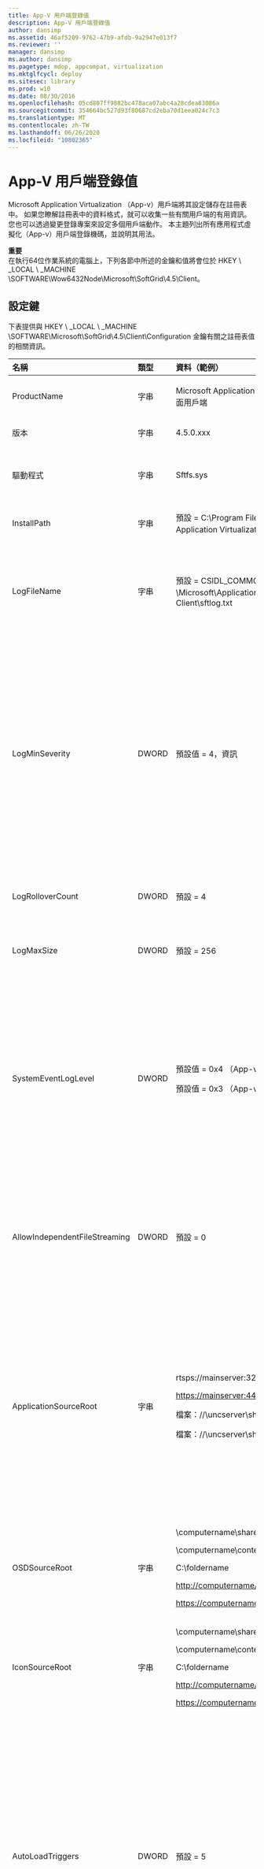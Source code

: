 ```yaml
---
title: App-V 用戶端登錄值
description: App-V 用戶端登錄值
author: dansimp
ms.assetid: 46af5209-9762-47b9-afdb-9a2947e013f7
ms.reviewer: ''
manager: dansimp
ms.author: dansimp
ms.pagetype: mdop, appcompat, virtualization
ms.mktglfcycl: deploy
ms.sitesec: library
ms.prod: w10
ms.date: 08/30/2016
ms.openlocfilehash: 05cd807ff9882bc478aca07abc4a28cdea83086a
ms.sourcegitcommit: 354664bc527d93f80687cd2eba70d1eea024c7c3
ms.translationtype: MT
ms.contentlocale: zh-TW
ms.lasthandoff: 06/26/2020
ms.locfileid: "10802365"
---
```

# App-V 用戶端登錄值


Microsoft Application Virtualization （App-v）用戶端將其設定儲存在註冊表中。 如果您瞭解註冊表中的資料格式，就可以收集一些有關用戶端的有用資訊。 您也可以透過變更登錄專案來設定多個用戶端動作。 本主題列出所有應用程式虛擬化（App-v）用戶端登錄機碼，並說明其用法。

**重要**  
在執行64位作業系統的電腦上，下列各節中所述的金鑰和值將會位於 HKEY \ _LOCAL \ _MACHINE \\SOFTWARE\\Wow6432Node\\Microsoft\\SoftGrid\\4.5\\Client。



## 設定鍵


下表提供與 HKEY \ _LOCAL \ _MACHINE \\SOFTWARE\\Microsoft\\SoftGrid\\4.5\\Client\\Configuration 金鑰有關之註冊表值的相關資訊。

<table>
<colgroup>
<col width="25%" />
<col width="25%" />
<col width="25%" />
<col width="25%" />
</colgroup>
<thead>
<tr class="header">
<th align="left">名稱</th>
<th align="left">類型</th>
<th align="left">資料（範例）</th>
<th align="left">描述</th>
</tr>
</thead>
<tbody>
<tr class="odd">
<td align="left"><p>ProductName</p></td>
<td align="left"><p>字串</p></td>
<td align="left"><p>Microsoft Application Virtualization 桌面用戶端</p></td>
<td align="left"><p>請勿修改。</p></td>
</tr>
<tr class="even">
<td align="left"><p>版本 </p></td>
<td align="left"><p>字串 </p></td>
<td align="left"><p>4.5.0.xxx </p></td>
<td align="left"><p>請勿修改。 </p></td>
</tr>
<tr class="odd">
<td align="left"><p>驅動程式 </p></td>
<td align="left"><p>字串 </p></td>
<td align="left"><p>Sftfs.sys </p></td>
<td align="left"><p>如果此項值存在，則會包含上次啟動核心時導致停止錯誤的驅動程式名稱。 修正停止錯誤之後，您必須刪除此金鑰值，才能開始 sftlist。</p></td>
</tr>
<tr class="even">
<td align="left"><p>InstallPath </p></td>
<td align="left"><p>字串 </p></td>
<td align="left"><p>預設 = C:\Program Files\Microsoft Application Virtualization 用戶端</p></td>
<td align="left"><p>用戶端的安裝位置。 請勿修改。 </p></td>
</tr>
<tr class="odd">
<td align="left"><p>LogFileName </p></td>
<td align="left"><p>字串 </p></td>
<td align="left"><p>預設 = CSIDL_COMMON_APPDATA \Microsoft\Application 虛擬化 Client\sftlog.txt</p></td>
<td align="left"><p>用戶端記錄檔的路徑和名稱。</p>
<div class="alert">
<strong>注意</strong><br/><p>如果您執行的是舊版 App-v 4.6、SP1，且您修改了記錄檔案名或位置，您必須重新開機 sftlist 服務，變更才會生效。</p>
</div>
<div>

</div>
<p></p></td>
</tr>
<tr class="even">
<td align="left"><p>LogMinSeverity </p></td>
<td align="left"><p>DWORD </p></td>
<td align="left"><p>預設值 = 4，資訊</p></td>
<td align="left"><p>控制要寫入記錄的訊息。 此值表示記錄的閾值，即記錄小於或等於該值的所有專案。 例如，0x3 （Warning）的值表示記錄警告（0x3）、錯誤（0x2）及嚴重錯誤（0x1）。</p>
<p>值範圍： 0x0 = 無，0x1 = 臨界，0x2 = 錯誤，0x3 = Warning，0x4 = 資訊（預設值），0x5 = Verbose。</p>
<p>記錄層級可從應用程式虛擬化（App-v）用戶端主控台和命令提示字元進行設定。 在命令提示字元中，sftlist.exe/verboselog 的命令會將記錄層級增加到詳細。 如需有關命令列詳細資料的詳細資訊，請參閱</p>
<p><a href="https://go.microsoft.com/fwlink/?LinkId=141467https://go.microsoft.com/fwlink/?LinkId=141467" data-raw-source="https://go.microsoft.com/fwlink/?LinkId=141467https://go.microsoft.com/fwlink/?LinkId=141467">https://go.microsoft.com/fwlink/?LinkId=141467https://go.microsoft.com/fwlink/?LinkId=141467</a></p>
<p>.</p></td>
</tr>
<tr class="odd">
<td align="left"><p>LogRolloverCount</p></td>
<td align="left"><p>DWORD</p></td>
<td align="left"><p>預設 = 4</p></td>
<td align="left"><p>定義要在重設時保留的記錄檔案備份複本數。 有效範圍為0到9999。 預設值為4。 值為0表示不會保留任何複本。</p></td>
</tr>
<tr class="even">
<td align="left"><p>LogMaxSize</p></td>
<td align="left"><p>DWORD</p></td>
<td align="left"><p>預設 = 256</p></td>
<td align="left"><p>在重設前，定義記錄檔可能會增長的最大大小（MB）。 預設大小為 256 MB。 達到此大小時，系統會在下一次寫入嘗試時強制進行記錄重設。</p></td>
</tr>
<tr class="odd">
<td align="left"><p>SystemEventLogLevel</p></td>
<td align="left"><p>DWORD</p></td>
<td align="left"><p>預設值 = 0x4 （App-v 4.5）</p>
<p>預設值 = 0x3 （App-v 4.6）</p></td>
<td align="left"><p>指出記錄層級，日誌訊息會寫入 NT 事件記錄。 此值表示記錄的閾值，也就是等於或小於該值的所有專案都會登入。 例如，0x3 （Warning）的值表示記錄警告（0x3）、錯誤（0x2）及嚴重錯誤（0x1）。</p>
<p>值範圍</p>
<p>0x0 = None</p>
<p>0x1 = 危急</p>
<p>0x2 = 錯誤</p>
<p>0x3 = 警告</p>
<p>0x4 = 資訊（預設值）</p>
<p>0x5 = 詳細</p></td>
</tr>
<tr class="even">
<td align="left"><p>AllowIndependentFileStreaming</p></td>
<td align="left"><p>DWORD</p></td>
<td align="left"><p>預設 = 0</p></td>
<td align="left"><p>指示是否要啟用來自檔案的資料流程，不論用戶端是否已使用 APPLICATIONSOURCEROOT 參數進行設定。 如果設定為 FALSE，即使 OSD HREF 或 APPLICATIONSOURCEROOT 參數包含檔案路徑，傳輸也不會啟用檔案的資料流程。</p>
<p>0x0 = False （預設值）</p>
<p>0x1 = True</p></td>
</tr>
<tr class="odd">
<td align="left"><p>ApplicationSourceRoot</p></td>
<td align="left"><p>字串</p></td>
<td align="left"><p>rtsps://mainserver:322/prodapps</p>
<p><a href="https://mainserver:443/prodapps" data-raw-source="https://mainserver:443/prodapps">https://mainserver:443/prodapps</a></p>
<p>檔案：//\uncserver\share\prodapps</p>
<p>檔案：//\uncserver\share</p></td>
<td align="left"><p>啟用系統管理員或電子軟體發佈（ESD）系統，以確保根據拓撲管理配置來執行應用程式載入。 使用此金鑰值來覆寫應用程式的 HREF 元素（例如，來源位置）的 OSD 基本代碼。 應用程式來源根目錄支援 Url 和通用命名慣例（UNC）路徑格式。</p>
<p>URL 路徑的正確格式為 protocol：：（port） [/path] [/]，其中的埠和路徑是選擇性的。 如果沒有指定埠，則會使用通訊協定的預設埠。 只會取代 OSD URL 中的通訊協定：//server：埠部分。 </p>
<p>UNC 路徑的正確格式為 \computername\sharefolder [folder] []，其中資料夾是選擇性的。 電腦名稱稱可以是完整的功能變數名稱（FQDN）或 IP 位址，而 sharefolder 可以是磁片磁碟機盤符。 只會取代 OSD 路徑的 \computername\sharefolder 或磁片磁碟機盤符部分。 </p></td>
</tr>
<tr class="even">
<td align="left"><p>OSDSourceRoot</p></td>
<td align="left"><p>字串</p></td>
<td align="left"><p>\computername\sharefolder\resource</p>
<p>\computername\content</p>
<p>C:\foldername</p>
<p><a href="http://computername/productivity/" data-raw-source="http://computername/productivity/">http://computername/productivity/</a></p>
<p><a href="https://computername/productivity/" data-raw-source="https://computername/productivity/">https://computername/productivity/</a></p></td>
<td align="left"><p>可讓系統管理員在發佈期間為已排序的應用程式套件指定 OSD 檔案檢索的來源位置。 OSDSourceRoot 的可接受格式包括 UNC 路徑和 Url （HTTP 或 HTTPs）。</p></td>
</tr>
<tr class="odd">
<td align="left"><p>IconSourceRoot</p></td>
<td align="left"><p>字串</p></td>
<td align="left"><p>\computername\sharefolder\resource</p>
<p>\computername\content</p>
<p>C:\foldername</p>
<p><a href="http://computername/productivity/" data-raw-source="http://computername/productivity/">http://computername/productivity/</a></p>
<p><a href="https://computername/productivity/" data-raw-source="https://computername/productivity/">https://computername/productivity/</a></p></td>
<td align="left"><p>可讓系統管理員在發佈期間指定已排序之應用程式套件的圖示檔案檢索來源位置。 IconSourceRoot 的可接受格式包括 UNC 路徑和 Url （HTTP 或 HTTPs）。</p></td>
</tr>
<tr class="even">
<td align="left"><p>AutoLoadTriggers</p></td>
<td align="left"><p>DWORD</p></td>
<td align="left"><p>預設 = 5</p></td>
<td align="left"><p>AutoLoad 是用戶端執行時間原則設定參數，可讓虛擬化應用程式的次要功能區塊在背景自動流入用戶端。 AutoLoad 觸發程式是標誌，用來表示啟動自動載入應用程式的事件。 AutoLoad 會隱式使用背景資料流程，讓應用程式完全載入到快取中。 首先會載入主要功能區塊，並在背景中載入其餘的功能區塊，以啟用前景作業（例如與應用程式互動的使用者），並提供最佳的感知效能。</p>
<p>位元遮罩值：</p>
<p>（0）永不：不會設定任何位（值為0），不會執行自動載入，因為沒有設定任何觸發程式。</p>
<p>（1） OnLaunch：使用者啟動應用程式時開始載入。</p>
<p>（2） OnRefresh：應用程式發佈時開始載入。 每當新增或更新套件記錄時，就會發生這種情況，例如，當進行發佈重新整理時。</p>
<p>（4） OnLogin：使用者登入時開始載入。</p>
<p>（5） OnLaunch 和 OnLogin： Default。</p></td>
</tr>
<tr class="odd">
<td align="left"><p>AutoLoadTarget</p></td>
<td align="left"><p>DWORD</p></td>
<td align="left"><p>預設 = 1</p></td>
<td align="left"><p>指示在任何指定的 AutoLoad 觸發程式發生時，將會自動載入哪些內容。 位元遮罩值：</p>
<p>（0）無：不會自動載入，不論可能會設定哪些觸發程式。</p>
<p>（1） PreviouslyUsed （預設值）：如果已啟用任何 AutoLoad 觸發程式，請只載入套件中之前已使用過之至少一個應用程式的套件，即已開始或 precached。</p>
<p>（2）全部：如果已啟用任何 AutoLoad 觸發程式，套件（每個套件）或所有套件（針對用戶端設定）的所有應用程式都會自動載入，不論它們是否曾啟動。</p></td>
</tr>
<tr class="even">
<td align="left"><p>RequireAuthorizationIfCached</p></td>
<td align="left"><p>DWORD</p></td>
<td align="left"><p>預設 = 1</p></td>
<td align="left"><p>表示無論是否已在快取中，都必須擁有授權。 可能的值：</p>
<p>0 = False：總是嘗試連線到伺服器。 如果無法建立伺服器連線，用戶端仍可讓使用者啟動先前載入到快取中的應用程式。</p>
<p>1 = True （預設值）：應用程式永遠必須在啟動時授權。 針對 RTSP 流程式應用程式，會將使用者授權權杖傳送到伺服器以進行授權。 對於以檔案為基礎的應用程式，檔案 Acl 會控制使用者是否可存取應用程式。</p>
<p>重新開機 sftlist 服務，變更才會生效。</p></td>
</tr>
<tr class="odd">
<td align="left"><p>UserDataDirectory </p></td>
<td align="left"><p>字串 </p></td>
<td align="left"><p>APPDATA</p></td>
<td align="left"><p>儲存圖示快取及使用者設定的位置。</p></td>
</tr>
<tr class="even">
<td align="left"><p>GlobalDataDirectory </p></td>
<td align="left"><p>字串 </p></td>
<td align="left"><p>C:\Users\Public\Documents </p></td>
<td align="left"><p>用於全域 App-v 資料的目錄，包括適用于 OSD 檔案、圖示檔案、快速鍵資訊及 SystemGuard 資源（例如 .ini 檔案）的緩存。</p></td>
</tr>
<tr class="odd">
<td align="left"><p>AllowCrashes </p></td>
<td align="left"><p>DWORD </p></td>
<td align="left"><p>0 或 1 </p></td>
<td align="left"><p>預設 = 0：值為0表示用戶端嘗試捕捉內部程式例外狀況，以便讓其他使用者應用程式在發生當機時能復原並繼續。 值為1表示用戶端允許內部程式例外狀況發生，以便在偵錯工具中捕獲它們。</p></td>
</tr>
<tr class="even">
<td align="left"><p>CoreInternalTimeout </p></td>
<td align="left"><p>DWORD </p></td>
<td align="left"><p>60</p></td>
<td align="left"><p>核心與前端之間的內部 IPC 要求超時（以秒為單位）。 請勿修改。 </p></td>
</tr>
<tr class="odd">
<td align="left"><p>DefaultSuiteCombineTime </p></td>
<td align="left"><p>DWORD </p></td>
<td align="left"><p>第</p></td>
<td align="left"><p>這個值是用來指出啟動程式可以關閉的時間，以及在相同套件中的另一個應用程式執行時，不會產生任何錯誤訊息。 </p></td>
</tr>
<tr class="even">
<td align="left"><p>SerializedSuiteLaunchTimeout </p></td>
<td align="left"><p>DWORD </p></td>
<td align="left"><p>預設 = 60000</p></td>
<td align="left"><p>定義用戶端在同一個套件中開始序列化程式時，要等待的時間（以毫秒為單位）。 如果用戶端超時，程式將會繼續執行，但不會將其序列化。 </p></td>
</tr>
<tr class="odd">
<td align="left"><p>ScriptTimeout </p></td>
<td align="left"><p>DWORD </p></td>
<td align="left"><p>300</p></td>
<td align="left"><p>如果 WAIT = TRUE，則在 OSD 檔案中的腳本預設超時時間（以秒為單位）。 您可以使用超時（而不是 [等待]）來指定每腳本超時。 值為0表示沒有等待，而0xFFFFFFFF 則表示 [永久等待]。 </p></td>
</tr>
<tr class="even">
<td align="left"><p>LaunchRecordLogPath </p></td>
<td align="left"><p>字串 </p></td>
<td align="left"><p></p></td>
<td align="left"><p>如果在 HKLM 或 HKCU 底下，此值包含記錄檔的有效路徑，SFTTray 將會在程式啟動、關閉、無法啟動時寫入此記錄，並進入或離開中斷模式。</p></td>
</tr>
<tr class="odd">
<td align="left"><p>LaunchRecordMask </p></td>
<td align="left"><p>DWORD </p></td>
<td align="left"><p>0x1A （26）記錄啟動錯誤和中斷模式進入與結束活動。</p>
<p>0x1F （31）記錄所有內容。</p>
<p>0x0 （0）不記錄任何內容。 </p></td>
<td align="left"><p>指定記錄五個事件中的哪一個（位元遮罩值）：</p>
<p>啟動程式1</p>
<p>2代表啟動失敗錯誤</p>
<p>4供關閉</p>
<p>8用於進入斷開連接模式</p>
<p>將 [退出中斷模式] 重新連線到伺服器的16</p>
<p>新增這些數位的任何組合，以開啟個別的訊息。 如果不在註冊表中，則預設為0x1F。 </p></td>
</tr>
<tr class="even">
<td align="left"><p>LaunchRecordWriteTimeout </p></td>
<td align="left"><p>DWORD </p></td>
<td align="left"><p>預設 = 3000</p></td>
<td align="left"><p>指定在嘗試寫入開機記錄記錄檔（如果有另一個程式正在使用它）時，紙盒會等待的時間（以毫秒為單位）。</p></td>
</tr>
<tr class="odd">
<td align="left"><p>ImportSearchPath </p></td>
<td align="left"><p>字串 </p></td>
<td align="left"><p>d:\files;C:\documents 和 settings\user1\SFTs </p></td>
<td align="left"><p>在提示使用者選取目錄前，最多五個目錄的分號分隔清單，以搜尋便攜 SFT 檔案。 路徑中的尾部反斜線是選擇性的。 此值預設不存在，且必須手動設定。</p></td>
</tr>
<tr class="even">
<td align="left"><p>UserImportPath</p></td>
<td align="left"><p>字串 </p></td>
<td align="left"><p>D:\SFTs\ </p></td>
<td align="left"><p>僅在 HKCU 下有效。 尋找封裝匯入的 SFT 檔案時，使用者流覽到的最後一個位置。 如果成功找到 SFT，就會自動設定。 當您嘗試自動找到 SFT 檔案時，會針對連續的匯入使用此功能。</p></td>
</tr>
</tbody>
</table>



## 共用金鑰


HKEY \ _LOCAL \ _MACHINE \\SOFTWARE\\Microsoft\\SoftGrid\\4.5\\Shared 鍵會控制跨 App V 元件共用的值。 下表提供與共享金鑰相關聯之註冊表值的相關資訊。

<table>
<colgroup>
<col width="25%" />
<col width="25%" />
<col width="25%" />
<col width="25%" />
</colgroup>
<thead>
<tr class="header">
<th align="left">名稱 </th>
<th align="left">類型 </th>
<th align="left">資料（範例） </th>
<th align="left">描述 </th>
</tr>
</thead>
<tbody>
<tr class="odd">
<td align="left"><p>DumpPath </p></td>
<td align="left"><p>字串 </p></td>
<td align="left"><p>Default = C：\ </p></td>
<td align="left"><p>在例外狀況中產生小型處理常式時，建立轉儲檔案的預設路徑。 預設值為 C：\如果未指定的話。 用戶端安裝程式會將此金鑰設定為 &lt; 應用程式虛擬化全域資料目錄 &gt; \Dumps。 Sequencer 安裝程式會將此金鑰設定為安裝目錄。 </p></td>
</tr>
<tr class="even">
<td align="left"><p>DumpPathSizeLimit </p></td>
<td align="left"><p>DWORD </p></td>
<td align="left"><p>1000</p></td>
<td align="left"><p>指定可用於儲存 minidumps 的最大磁碟空間總量（以 mb 為單位）。 預設 = 1000 MB。</p></td>
</tr>
</tbody>
</table>



## 網路金鑰


HKEY \ _LOCAL \ _MACHINE \\SOFTWARE\\Microsoft\\SoftGrid\\4.5\\Client\\Network 鍵會控制各種與網路相關的參數。 此金鑰主要是由網路傳輸代理程式所使用。 下表提供與網路金鑰相關聯之註冊表值的相關資訊。

<table>
<colgroup>
<col width="25%" />
<col width="25%" />
<col width="25%" />
<col width="25%" />
</colgroup>
<thead>
<tr class="header">
<th align="left">名稱 </th>
<th align="left">類型 </th>
<th align="left">資料（範例） </th>
<th align="left">描述 </th>
</tr>
</thead>
<tbody>
<tr class="odd">
<td align="left"><p>Online</p></td>
<td align="left"><p>DWORD</p></td>
<td align="left"><p>預設 = 1</p></td>
<td align="left"><p>啟用或停用離線模式。 如果設為0，用戶端將無法與 App-v 管理伺服器或發佈伺服器進行通訊。 在中斷連接的操作中，用戶端可以啟動已載入的應用程式，即使未連線到 App-v 管理伺服器也一樣。 在離線模式中，用戶端不會嘗試連線到 App-v 管理伺服器或發佈伺服器。 您必須允許斷開連接的操作能夠離線工作。 預設值為1（線上），而0則停用（離線）。</p></td>
</tr>
<tr class="even">
<td align="left"><p>AllowDisconnectedOperation </p></td>
<td align="left"><p>DWORD </p></td>
<td align="left"><p>預設 = 1</p></td>
<td align="left"><p>啟用或停用中斷式的操作。 預設值為1，且停用0。 當中斷式作業啟用時，App-v 用戶端可以啟動已載入的應用程式（即使它未連線到 App-v 管理伺服器）。</p></td>
</tr>
<tr class="odd">
<td align="left"><p>FastConnectTimeout</p></td>
<td align="left"><p>DWORD</p></td>
<td align="left"><p>預設 = 1000</p></td>
<td align="left"><p>這個值會指定 TCP 連接逾時（以毫秒為單位），以判斷何時進入中斷式作業模式。 這個值可以用來覆寫預設的 ConnectTimeout 為20秒（網路事務的 App-v 連接逾時），或是系統的 TCP 超時大約25秒的時間。 這樣就能快速地將用戶端連線到 [中斷連線] 作業模式。 在下一次連接時套用。</p></td>
</tr>
<tr class="even">
<td align="left"><p>LimitDisconnectedOperation</p></td>
<td align="left"><p>DWORD</p></td>
<td align="left"><p>預設 = 1 </p></td>
<td align="left"><p>只有在 AllowDisconnectedOperation 為1時才適用。 這個值會判斷在中斷連接的操作中，允許用戶端執行多久時間的時間限制。 1 = 有限。 0 = 無限制。</p></td>
</tr>
<tr class="odd">
<td align="left"><p>DOTimeoutMinutes</p></td>
<td align="left"><p>DWORD</p></td>
<td align="left"><p>預設 = 129600</p></td>
<td align="left"><p>指出應用程式在中斷式作業模式中可使用的分鐘數。</p></td>
</tr>
<tr class="even">
<td align="left"><p></p></td>
<td align="left"><p></p></td>
<td align="left"><p></p></td>
<td align="left"><p>有效值為1至999999，以分鐘為單位（1–1439998560分鐘）。 預設值為90天或129600分鐘。</p></td>
</tr>
<tr class="odd">
<td align="left"><p>通訊協定</p></td>
<td align="left"><p>DWORD</p></td>
<td align="left"><p>預設值 = 8</p></td>
<td align="left"><p>要使用的預設通訊協定（TCP 與 SSL）。 [選項] 對話方塊中的 [設定]。</p></td>
</tr>
<tr class="even">
<td align="left"><p>ReadTimeout</p></td>
<td align="left"><p>DWORD</p></td>
<td align="left"><p>20</p></td>
<td align="left"><p>讀取網路交易的超時時間（以秒為單位）。 請勿修改。</p></td>
</tr>
<tr class="odd">
<td align="left"><p>WriteTimeout</p></td>
<td align="left"><p>DWORD</p></td>
<td align="left"><p>20</p></td>
<td align="left"><p>寫入網路交易的超時時間（以秒為單位）。 請勿修改。</p></td>
</tr>
<tr class="even">
<td align="left"><p>ConnectTimeout</p></td>
<td align="left"><p>DWORD</p></td>
<td align="left"><p>20</p></td>
<td align="left"><p>連接網路交易的超時時間（以秒為單位）。 請勿修改。</p></td>
</tr>
<tr class="odd">
<td align="left"><p>ReestablishmentRetries</p></td>
<td align="left"><p>DWORD</p></td>
<td align="left"><p>3</p></td>
<td align="left"><p>嘗試重新建立刪除的會話的次數。</p></td>
</tr>
<tr class="even">
<td align="left"><p>ReestablishmentInterval</p></td>
<td align="left"><p>DWORD</p></td>
<td align="left"><p>工資</p></td>
<td align="left"><p>嘗試重新建立已刪除的會話之間所等待的秒數。</p></td>
</tr>
</tbody>
</table>



## Http 金鑰


HKEY \ _LOCAL \ _MACHINE \\SOFTWARE\\Microsoft\\SoftGrid\\4.5\\Client\\Network\\Http 鍵會控制與 Http 資料流程相關的參數。 此金鑰主要是由網路傳輸代理程式使用。 下表提供與 Http 金鑰相關聯之註冊表值的相關資訊。

<table>
<colgroup>
<col width="25%" />
<col width="25%" />
<col width="25%" />
<col width="25%" />
</colgroup>
<thead>
<tr class="header">
<th align="left">名稱 </th>
<th align="left">類型 </th>
<th align="left">資料（範例） </th>
<th align="left">描述 </th>
</tr>
</thead>
<tbody>
<tr class="odd">
<td align="left"><p>LaunchIfNotFound</p></td>
<td align="left"><p>DWORD</p></td>
<td align="left"><p>預設 = 0</p></td>
<td align="left"><p>控制 HTTP 資料流程連線與 HTTP 伺服器的連線，以及資料包檔案在 HTTP 伺服器上不再存在的行為。 如果該值不存在，或者如果未設定為1，則 App-v 用戶端不會讓您啟動先前載入到快取中的應用程式。</p></td>
</tr>
<tr class="even">
<td align="left"><p></p></td>
<td align="left"><p></p></td>
<td align="left"><p>sr-1</p></td>
<td align="left"><p>如果此值設定為1，則 App-v 用戶端可讓您啟動先前載入到快取中的應用程式。</p></td>
</tr>
</tbody>
</table>



## 檔案系統金鑰


HKEY \ _LOCAL \ _MACHINE \\SOFTWARE\\Microsoft\\SoftGrid\\4.5\\Client\\AppFS 參數所含的值控制 App-v 的檔案系統參數。 下表提供與 AppFS 金鑰相關聯之註冊表值的相關資訊。

<table>
<colgroup>
<col width="25%" />
<col width="25%" />
<col width="25%" />
<col width="25%" />
</colgroup>
<thead>
<tr class="header">
<th align="left">名稱 </th>
<th align="left">類型 </th>
<th align="left">資料（範例） </th>
<th align="left">描述 </th>
</tr>
</thead>
<tbody>
<tr class="odd">
<td align="left"><p>FileSize </p></td>
<td align="left"><p>DWORD </p></td>
<td align="left"><p>4096</p></td>
<td align="left"><p>檔案系統快取檔案的大小上限（mb）。 如果您在註冊表中變更這個值，您必須將狀態設為0並重新啟動。 </p></td>
</tr>
<tr class="even">
<td align="left"><p>FileName </p></td>
<td align="left"><p>字串 </p></td>
<td align="left"><p>C:\Users\Public\Documents\SoftGrid Client\sftfs.fsd </p></td>
<td align="left"><p>檔案系統快取檔案的位置。 如果您在註冊表中變更這個值，您必須將 FileSize 保持不變，然後重新開機或將狀態設定為0並重新啟動。 </p></td>
</tr>
<tr class="odd">
<td align="left"><p>DriveLetter </p></td>
<td align="left"><p>字串 </p></td>
<td align="left"><p>Q： </p></td>
<td align="left"><p>將掛載 app-v 檔案系統的磁片磁碟機（如果有的話）。 此值是由監聽器或安裝程式所設定，且會由檔案系統讀取。 </p></td>
</tr>
<tr class="even">
<td align="left"><p>狀態 </p></td>
<td align="left"><p>DWORD </p></td>
<td align="left"><p>0x100 </p></td>
<td align="left"><p>檔案系統的狀態。 設定為0並重新啟動，以完全清除檔案系統快取。 </p></td>
</tr>
<tr class="odd">
<td align="left"><p>FileSystemStorage </p></td>
<td align="left"><p>字串 </p></td>
<td align="left"><p>C:\Profiles\Joe\SG </p></td>
<td align="left"><p>Symlinks 的路徑，請在 [HKCU] 下設定。 請勿修改（使用 [設定] 底下的 [資料目錄] 來變更）。 </p></td>
</tr>
<tr class="even">
<td align="left"><p>GlobalFileSystemStorage </p></td>
<td align="left"><p>字串 </p></td>
<td align="left"><p>C:\Users\Public\Documents\SoftGrid Client\AppFS 儲存體 </p></td>
<td align="left"><p>通用檔案系統資料的路徑。 請勿修改。 </p></td>
</tr>
<tr class="odd">
<td align="left"><p>MaxPercentToLockInCache </p></td>
<td align="left"><p>DWORD </p></td>
<td align="left"><p>預設值 = 90 </p></td>
<td align="left"><p>指定可鎖定之檔案系統快取檔案的最大百分比。 請勿修改。</p></td>
</tr>
<tr class="even">
<td align="left"><p>UnloadLeastRecentlyUsed</p></td>
<td align="left"><p>DWORD</p></td>
<td align="left"><p>預設 = 1</p></td>
<td align="left"><p>檔案系統快取空間管理功能使用最近最常使用的（LRU）演算法，且預設為啟用。 如果新套件所需的空間會超過快取中的可用空間，App-v 用戶端會使用這項功能來判斷它可以從快取中刪除的現有套件（如果有的話），為新套件騰出空間。 用戶端會刪除最舊的最近存取日期的套件（如果它比 MinPkgAge 註冊表值中指定的值還舊）。 值為0（停用）和1（預設值為啟用）。</p></td>
</tr>
<tr class="odd">
<td align="left"><p>MinPackageAge</p></td>
<td align="left"><p>DWORD</p></td>
<td align="left"><p>sr-1</p></td>
<td align="left"><p>若要判斷何時可以選取要捨棄的套件，請將此登錄值設定為在最近一次存取套件之後所要經過的最少天數。 您最近使用的套件將不會遭到捨棄。</p></td>
</tr>
</tbody>
</table>



## 許可權金鑰


為了協助防止使用者犯錯誤，系統管理員可以使用 HKEY \ _LOCAL \ _MACHINE \\SOFTWARE\\Microsoft\\SoftGrid\\4.5\\Client\\Permissions 鍵來控制對非系統管理使用者的部分動作，例如防止使用者不小心卸載程式。 具有系統管理許可權的使用者可以為自己提供下列任何一種許可權。 在共用系統上（例如遠端桌面工作階段主機（RD 工作階段主機）伺服器（舊稱終端伺服器）系統），請謹慎向使用者授予其他許可權，因為其中一些許可權可以讓使用者控制系統上所有使用者所使用的應用程式。 這些設定的可能值為1（允許）和0（不允許）。

[許可權金鑰] 設定會控制啟用命名動作的所有介面。 這包括 [選項] 對話方塊、[SFTTray] 和 [SFTMime]。 這些設定不會影響系統管理員。 下表提供與許可權金鑰相關聯之註冊表值的相關資訊。

名稱類型資料（範例）描述 ChangeFSDrive

DWORD

預設 = 0

值為1時，可讓使用者挑選不同的磁片磁碟機盤符作為檔案系統磁片磁碟機。

ChangeCacheSize

DWORD

預設 = 0

值1可讓使用者變更快取大小。

ChangeLogSettings

DWORD

預設 = 0

值1可讓使用者修改記錄層級、變更其位置，以及透過使用者介面將其重設。

AddApp

DWORD

預設 = 0

值1可讓使用者明確地新增應用程式。 這不會影響透過發佈重新整理所新增的應用程式，也不會防止使用者開始（也不是隱式新增）尚未新增的應用程式。 值為0或1。

LoadApp 

DWORD 

0

不允許使用者載入應用程式。 這是 RD 工作階段主機的預設值。 如果您是行動使用者，您可能會想要將您的應用程式完全載入在快取中，以便在斷開式作業或離線模式時使用。 若要從 App-v 管理伺服器或 App-v 流式處理伺服器對流進行應用程式，您必須連線到伺服器才能載入應用程式。

sr-1

允許使用者載入應用程式。 這是 Windows 桌上型電腦的預設值。 

UnloadApp 

DWORD 

0

不允許使用者卸載應用程式。 當您載入或卸載套件時，套件中的所有應用程式都會載入或從快取中移除。

sr-1

允許使用者卸載應用程式。 

LockApp 

DWORD 

0

不允許使用者鎖定和解除鎖定應用程式。 這是 RD 工作階段主機的預設值。 無法從快取中移除鎖定的應用程式，為新的應用程式騰出空間。 若要從適用于遠端桌面服務（舊稱終端服務）快取的 App-v 桌面或用戶端移除鎖定的應用程式，您必須解除鎖定。

sr-1

允許使用者鎖定和解除鎖定應用程式。 這是 Windows 桌上型電腦的預設值。 

ManageTypes 

DWORD 

0

不允許使用者單獨新增、編輯或移除該使用者的檔案類型關聯。 這是 RD 工作階段主機的預設值。 

sr-1

允許使用者只新增、編輯及移除該使用者的檔案類型關聯，而不是全域。 這是 Windows 桌上型電腦的預設值。 

RefreshServer 

DWORD 

0

不允許使用者觸發 MIME 設定的重新整理。 這是 RD 工作階段主機的預設值。 

sr-1

讓使用者觸發 MIME 設定的重新整理。 這是 Windows 桌上型電腦的預設值。 

UpdateOSDFile

DWORD

預設 = 0

值為1時，使用者可以使用修改過的 OSD 檔案。

ImportApp 

DWORD 

0

不允許使用者將應用程式匯入快取。 [載入] 與 [匯入] 之間的差異是，觸發載入時，用戶端會從位於 OSD、ASR 或 Override URL 中的目前設定位置取得套件。 使用匯入時，必須指定從中取得套件的位置。 

sr-1

允許使用者將應用程式匯入快取。 

ChangeRefreshSettings

DWORD

預設 = 0

值1可讓使用者修改伺服器的重新整理設定（[登入] 和 [定期重新整理] 時重新整理）。 這並不表示使用者可以修改其他伺服器設定（path、host 等）。

ManageServers

DWORD

預設 = 0

如果值為1，則使用者可以新增、編輯及移除伺服器，除了編輯由 ChangeRefreshSettings 許可權控制的重新整理設定以外。

PublishShortcut

DWORD

預設 = 0

值1可讓使用者透過使用者介面發佈快速鍵。 這不會影響在發佈更新期間發佈的快捷方式。

ViewAllApplications

DWORD

預設 = 0

值1會透過使用者介面顯示所有應用程式;否則，只會顯示使用者的應用程式。

RepairApp

DWORD

預設 = 1

值1可讓使用者在 SFTMime 或用戶端管理主控台上的應用程式上使用修復動作。 當您修復應用程式時，您會移除任何自訂的使用者設定，並還原預設設定。 這個動作不會變更或刪除快速鍵或檔案類型關聯，也不會從快取中移除應用程式。

ClearApp

DWORD

預設 = 1

如果值為1，則使用者可以在 SFTMime 或用戶端管理主控台中使用應用程式的 Clear 操作。 當您從主控台清除應用程式時，您將無法再使用該應用程式。 不過，應用程式仍會保留在快取中，而且在同一系統上仍可供其他使用者使用。 在發佈重新整理之後，清除的應用程式就會再次提供給您使用。

DeleteApp

DWORD

預設 = 0

值1可讓使用者在 SFTMime 或用戶端管理主控台上的應用程式上使用 [刪除] 動作。 當您刪除應用程式時，所選的應用程式將無法再供該用戶端上的任何使用者使用。 快捷方式和檔案類型關聯隨即刪除，並從快取中刪除應用程式。 不過，如果另一個應用程式參照檔案系統快取或所選應用程式的設定資料中的資料，這些專案就不會被刪除。

更新發佈之後，已刪除的應用程式就會再次提供給您使用。

ToggleOfflineMode

DWORD

值1可讓使用者選取以離線模式執行用戶端。 在離線模式中，應用程式虛擬化用戶端可以啟動已載入的應用程式（即使它未連線到 Application Virtualization 伺服器）。



## 自訂設定


HKEY \ _LOCAL \ _MACHINE \\SOFTWARE\\Microsoft\\SoftGrid\\4.5\\Client\\CustomSettings 鍵包含前端元件專用的值。 所有的自訂設定都是以字串形式儲存。 下表提供與 CustomSettings 金鑰相關聯之註冊表值的相關資訊。

<table>
<colgroup>
<col width="25%" />
<col width="25%" />
<col width="25%" />
<col width="25%" />
</colgroup>
<thead>
<tr class="header">
<th align="left">名稱 </th>
<th align="left">類型 </th>
<th align="left">資料（範例） </th>
<th align="left">描述 </th>
</tr>
</thead>
<tbody>
<tr class="odd">
<td align="left"><p>TrayErrorDelay </p></td>
<td align="left"><p>DWORD </p></td>
<td align="left"><p>預設 = 30 </p></td>
<td align="left"><p>應用程式虛擬化通知區域將會顯示錯誤訊息（例如啟動失敗）的時間（以秒為單位） &quot; &quot; 。 1的最小值。 </p></td>
</tr>
<tr class="even">
<td align="left"><p>TraySuccessDelay </p></td>
<td align="left"><p>DWORD </p></td>
<td align="left"><p>預設值 = 10 </p></td>
<td align="left"><p>Appvmed 通知區域會顯示成功訊息（例如 &quot; Word 啟動 &quot; 或 &quot; Excel 關閉）的時間（秒） &quot; 。 如果是0，則會禁止顯示這些訊息。 </p></td>
</tr>
<tr class="odd">
<td align="left"><p>TrayVisibility</p></td>
<td align="left"><p>DWORD</p></td>
<td align="left"><p>預設 = 0</p></td>
<td align="left"><p>0 = 在使用虛擬化應用程式時顯示盤匣。</p>
<p>1 = 顯示紙盒（總是）。</p>
<p>2 = 永不顯示紙盒。</p></td>
</tr>
<tr class="even">
<td align="left"><p>TrayShowRefresh</p></td>
<td align="left"><p>DWORD</p></td>
<td align="left"><p></p></td>
<td align="left"><p>當存在並設定為1值時，允許功能表項目重新整理應用程式顯示在工作列功能表上，且可供使用者存取。</p></td>
</tr>
<tr class="odd">
<td align="left"><p>TrayShowLoad</p></td>
<td align="left"><p>DWORD</p></td>
<td align="left"><p></p></td>
<td align="left"><p>當存在並設定為1值時，允許功能表項目載入應用程式顯示在工作列功能表上，且可供使用者存取。</p></td>
</tr>
</tbody>
</table>



## 報告設定


HKEY \ _LOCAL \ _MACHINE \\SOFTWARE\\Microsoft\\SoftGrid\\4.5\\Client\\Reporting 鍵包含向 App-v 管理伺服器報告的特定值。 下表提供與報告金鑰相關聯之註冊表值的相關資訊。

<table>
<colgroup>
<col width="25%" />
<col width="25%" />
<col width="25%" />
<col width="25%" />
</colgroup>
<thead>
<tr class="header">
<th align="left">名稱 </th>
<th align="left">類型 </th>
<th align="left">資料（範例） </th>
<th align="left">描述 </th>
</tr>
</thead>
<tbody>
<tr class="odd">
<td align="left"><p>DataCacheLimit</p></td>
<td align="left"><p>DWORD</p></td>
<td align="left"><p>預設值 = 20</p></td>
<td align="left"><p>此值指定要儲存報告資訊的 XML 快取大小上限（MB）。 此大小會套用到記憶體中的快取。 當達到限制時，記錄檔案將會滾過。 新增新記錄時（清單的底部），一或多個最舊的記錄（清單的頂端）將會被刪除，以留出空間。 當您第一次發生此情況時，會在用戶端記錄和事件日誌中記錄一個警告，直到在傳輸成功清除快取且記錄再次填滿之後，才會再次記錄。</p></td>
</tr>
<tr class="even">
<td align="left"><p>DataBlockSize</p></td>
<td align="left"><p>DWORD</p></td>
<td align="left"><p>預設 = 65536</p></td>
<td align="left"><p>此值指定在發佈重新整理時，傳送到伺服器的最大大小（以位元組為單位），以避免在記錄達到巨大大小時永久傳輸失敗。 預設值為65536。 將報表資料傳送到伺服器時，應用程式記錄的一個區塊（小於或等於 XML 資料的組塊大小）會從快取中移除並傳送到伺服器。 每個區塊都將會有一般用戶端資料和全域套件清單資料，且這些資料不會影響區塊大小計算。極大的封裝清單可能存在，導致無法透過低頻寬或不可靠的連線傳送失敗。</p></td>
</tr>
</tbody>
</table>



## 相關主題


[Application Virtualization Client 參考資料](application-virtualization-client-reference.md)









